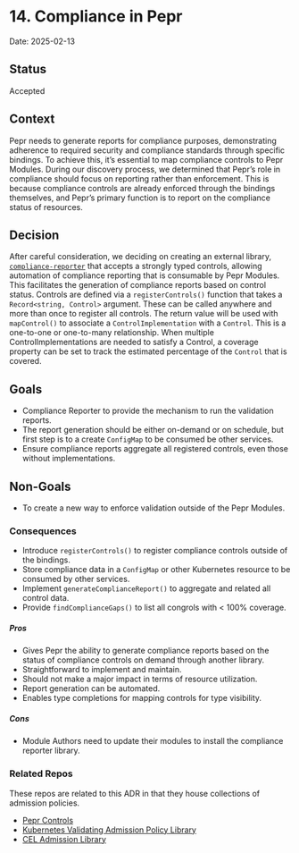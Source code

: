 # 14. Compliance in Pepr 

Date: 2025-02-13


## Status

Accepted


## Context

Pepr needs to generate reports for compliance purposes, demonstrating adherence to required security and compliance standards through specific bindings. To achieve this, it’s essential to map compliance controls to Pepr Modules. During our discovery process, we determined that Pepr’s role in compliance should focus on reporting rather than enforcement. This is because compliance controls are already enforced through the bindings themselves, and Pepr’s primary function is to report on the compliance status of resources.

## Decision

After careful consideration, we deciding on creating an external library, [`compliance-reporter`](https://www.npmjs.com/package/compliance-reporter) that accepts a strongly typed controls, allowing automation of compliance reporting that is consumable by Pepr Modules. This facilitates the generation of compliance reports based on control status. Controls are defined via a `registerControls()` function that takes a `Record<string, Control>` argument. These can be called anywhere and more than once to register all controls. The return value will be used with `mapControl()` to associate a `ControlImplementation` with a `Control`. This is a one-to-one or one-to-many relationship. When multiple ControlImplementations are needed to satisfy a Control, a coverage property can be set to track the estimated percentage of the `Control` that is covered.

## Goals

- Compliance Reporter to provide the mechanism to run the validation reports.
- The report generation should be either on-demand or on schedule, but first step is to a create `ConfigMap` to be consumed be other services.
- Ensure compliance reports aggregate all registered controls, even those without implementations.

## Non-Goals

- To create a new way to enforce validation outside of the Pepr Modules.

### Consequences ###

- Introduce `registerControls()` to register compliance controls outside of the bindings.
- Store compliance data in a `ConfigMap` or other Kubernetes resource to be consumed by other services.
- Implement `generateComplianceReport()` to aggregate and related all control data. 
- Provide `findComplianceGaps()` to list all congrols with < 100% coverage.

##### Pros

- Gives Pepr the ability to generate compliance reports based on the status of compliance controls on demand through another library.
- Straightforward to implement and maintain.
- Should not make a major impact in terms of resource utilization.
- Report generation can be automated.
- Enables type completions for mapping controls for type visibility.

##### Cons

- Module Authors need to update their modules to install the compliance reporter library.

### Related Repos ###

These repos are related to this ADR in that they house collections of admission policies.

- [Pepr Controls](https://github.com/jeff-mccoy/pepr-controls)
- [Kubernetes Validating Admission Policy Library](https://github.com/vap-library/vap-library)
- [CEL Admission Library](https://github.com/kubescape/cel-admission-library)
